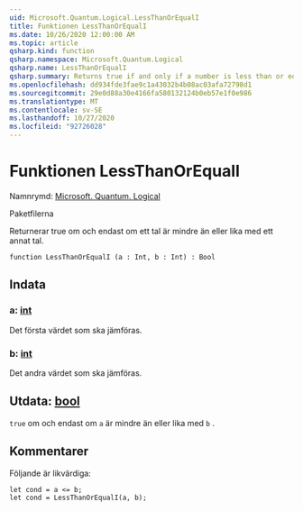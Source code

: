 ```yaml
---
uid: Microsoft.Quantum.Logical.LessThanOrEqualI
title: Funktionen LessThanOrEqualI
ms.date: 10/26/2020 12:00:00 AM
ms.topic: article
qsharp.kind: function
qsharp.namespace: Microsoft.Quantum.Logical
qsharp.name: LessThanOrEqualI
qsharp.summary: Returns true if and only if a number is less than or equal to another number.
ms.openlocfilehash: dd934fde3fae9c1a43032b4b08ac03afa72798d1
ms.sourcegitcommit: 29e0d88a30e4166fa580132124b0eb57e1f0e986
ms.translationtype: MT
ms.contentlocale: sv-SE
ms.lasthandoff: 10/27/2020
ms.locfileid: "92726028"
---
```

# <a name="lessthanorequali-function"></a>Funktionen LessThanOrEqualI

Namnrymd: [Microsoft. Quantum. Logical](xref:Microsoft.Quantum.Logical)

Paketfilerna [](https://nuget.org/packages/)


Returnerar true om och endast om ett tal är mindre än eller lika med ett annat tal.

```qsharp
function LessThanOrEqualI (a : Int, b : Int) : Bool
```


## <a name="input"></a>Indata

### <a name="a--int"></a>a: [int](xref:microsoft.quantum.lang-ref.int)

Det första värdet som ska jämföras.


### <a name="b--int"></a>b: [int](xref:microsoft.quantum.lang-ref.int)

Det andra värdet som ska jämföras.



## <a name="output--bool"></a>Utdata: [bool](xref:microsoft.quantum.lang-ref.bool)

`true` om och endast om `a` är mindre än eller lika med `b` .

## <a name="remarks"></a>Kommentarer

Följande är likvärdiga:

```Q#
let cond = a <= b;
let cond = LessThanOrEqualI(a, b);
```